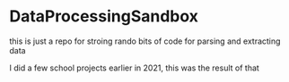 # DataProcessingSandbox
this is just a repo for stroing rando bits of code for parsing and extracting data

I did a few school projects earlier in 2021, this was the result of that
